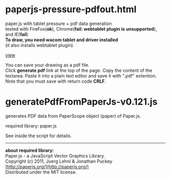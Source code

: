 paperjs-pressure-pdfout.html
======================
paper.js with tablet pressure + pdf data generation  
tested with FireFox(**ok**), Chrome(**fail: webtablet plugin is unsupported**), and IE(**fail**)  
**To draw, you need wacom tablet and driver installed**  
(it also installs webtablet plugin).

[view](http://shspage.com/lib/my/paperjs-pressure-pdfout/paperjs-pressure-pdfout.html)

You can save your drawing as a pdf file.  
Click **generate pdf** link at the top of the page. Copy the content of the textarea.  Paste it into a plain text editor and save it with ".pdf" extention.  
Note that you must save with return code **CRLF**.

generatePdfFromPaperJs-v0.121.js
======================
generates PDF data from PaperScope object (paper) of Paper.js.

required library: paper.js

See inside the script for details.

----
**about required library:**  
Paper.js - a JavaScript Vector Graphics Library.  
Copyright (c) 2011, Juerg Lehni & Jonathan Puckey  
[http://paperjs.org/](http://paperjs.org/)  
Distributed under the MIT license.
